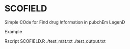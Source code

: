 # SCOFIELD
Simple COde for Find drug Information in pubchEm LegenD

Example 

Rscript SCOFIELD.R ./test_mat.txt ./test_output.txt
